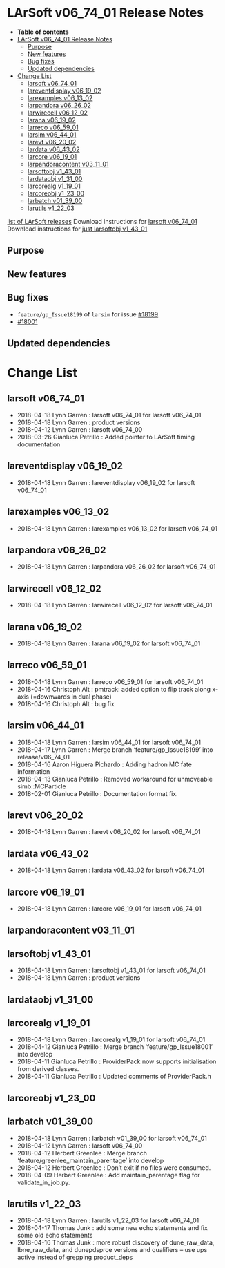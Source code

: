 LArSoft v06_74_01 Release Notes
======================================================================

-   **Table of contents**
-   [LArSoft v06_74_01 Release Notes](#LArSoft-v06_74_01-Release-Notes)
    -   [Purpose](#Purpose)
    -   [New features](#New-features)
    -   [Bug fixes](#Bug-fixes)
    -   [Updated dependencies](#Updated-dependencies)
-   [Change List](#Change-List)
    -   [larsoft v06_74_01](#larsoft-v06_74_01)
    -   [lareventdisplay v06_19_02](#lareventdisplay-v06_19_02)
    -   [larexamples v06_13_02](#larexamples-v06_13_02)
    -   [larpandora v06_26_02](#larpandora-v06_26_02)
    -   [larwirecell v06_12_02](#larwirecell-v06_12_02)
    -   [larana v06_19_02](#larana-v06_19_02)
    -   [larreco v06_59_01](#larreco-v06_59_01)
    -   [larsim v06_44_01](#larsim-v06_44_01)
    -   [larevt v06_20_02](#larevt-v06_20_02)
    -   [lardata v06_43_02](#lardata-v06_43_02)
    -   [larcore v06_19_01](#larcore-v06_19_01)
    -   [larpandoracontent v03_11_01](#larpandoracontent-v03_11_01)
    -   [larsoftobj v1_43_01](#larsoftobj-v1_43_01)
    -   [lardataobj v1_31_00](#lardataobj-v1_31_00)
    -   [larcorealg v1_19_01](#larcorealg-v1_19_01)
    -   [larcoreobj v1_23_00](#larcoreobj-v1_23_00)
    -   [larbatch v01_39_00](#larbatch-v01_39_00)
    -   [larutils v1_22_03](#larutils-v1_22_03)

[list of LArSoft releases](LArSoft_release_list)
Download instructions for [larsoft v06_74_01](http://scisoft.fnal.gov/scisoft/bundles/larsoft/v06_74_01/larsoft-v06_74_01.html)
Download instructions for [just larsoftobj v1_43_01](http://scisoft.fnal.gov/scisoft/bundles/larsoftobj/v1_43_01/larsoftobj-v1_43_01.html)

Purpose
--------------------

New features
------------------------------

Bug fixes
------------------------

-   `feature/gp_Issue18199` of `larsim` for issue [\#18199](/redmine/issues/18199 "Necessary Maintenance: Remove unmoveable MCParticle workaround (Closed)")
-   [\#18001](/redmine/issues/18001 "Bug: lar::ProviderPack should accept objects of classes derived from the required ones (Closed)")

Updated dependencies
----------------------------------------------

Change List
============================

larsoft v06_74_01
------------------------------------------

-   2018-04-18 Lynn Garren : larsoft v06_74_01 for larsoft v06_74_01
-   2018-04-18 Lynn Garren : product versions
-   2018-04-12 Lynn Garren : larsoft v06_74_00
-   2018-03-26 Gianluca Petrillo : Added pointer to LArSoft timing documentation

lareventdisplay v06_19_02
----------------------------------------------------------

-   2018-04-18 Lynn Garren : lareventdisplay v06_19_02 for larsoft v06_74_01

larexamples v06_13_02
--------------------------------------------------

-   2018-04-18 Lynn Garren : larexamples v06_13_02 for larsoft v06_74_01

larpandora v06_26_02
------------------------------------------------

-   2018-04-18 Lynn Garren : larpandora v06_26_02 for larsoft v06_74_01

larwirecell v06_12_02
--------------------------------------------------

-   2018-04-18 Lynn Garren : larwirecell v06_12_02 for larsoft v06_74_01

larana v06_19_02
----------------------------------------

-   2018-04-18 Lynn Garren : larana v06_19_02 for larsoft v06_74_01

larreco v06_59_01
------------------------------------------

-   2018-04-18 Lynn Garren : larreco v06_59_01 for larsoft v06_74_01
-   2018-04-16 Christoph Alt : pmtrack: added option to flip track along x-axis (=downwards in dual phase)
-   2018-04-16 Christoph Alt : bug fix

larsim v06_44_01
----------------------------------------

-   2018-04-18 Lynn Garren : larsim v06_44_01 for larsoft v06_74_01
-   2018-04-17 Lynn Garren : Merge branch ‘feature/gp_Issue18199’ into release/v06_74_01
-   2018-04-16 Aaron Higuera Pichardo : Adding hadron MC fate information
-   2018-04-13 Gianluca Petrillo : Removed workaround for unmoveable simb::MCParticle
-   2018-02-01 Gianluca Petrillo : Documentation format fix.

larevt v06_20_02
----------------------------------------

-   2018-04-18 Lynn Garren : larevt v06_20_02 for larsoft v06_74_01

lardata v06_43_02
------------------------------------------

-   2018-04-18 Lynn Garren : lardata v06_43_02 for larsoft v06_74_01

larcore v06_19_01
------------------------------------------

-   2018-04-18 Lynn Garren : larcore v06_19_01 for larsoft v06_74_01

larpandoracontent v03_11_01
--------------------------------------------------------------

larsoftobj v1_43_01
----------------------------------------------

-   2018-04-18 Lynn Garren : larsoftobj v1_43_01 for larsoft v06_74_01
-   2018-04-18 Lynn Garren : product versions

lardataobj v1_31_00
----------------------------------------------

larcorealg v1_19_01
----------------------------------------------

-   2018-04-18 Lynn Garren : larcorealg v1_19_01 for larsoft v06_74_01
-   2018-04-12 Gianluca Petrillo : Merge branch ‘feature/gp_Issue18001’ into develop
-   2018-04-11 Gianluca Petrillo : ProviderPack now supports initialisation from derived classes.
-   2018-04-11 Gianluca Petrillo : Updated comments of ProviderPack.h

larcoreobj v1_23_00
----------------------------------------------

larbatch v01_39_00
--------------------------------------------

-   2018-04-18 Lynn Garren : larbatch v01_39_00 for larsoft v06_74_01
-   2018-04-12 Lynn Garren : larsoft v06_74_00
-   2018-04-12 Herbert Greenlee : Merge branch ‘feature/greenlee_maintain_parentage’ into develop
-   2018-04-12 Herbert Greenlee : Don’t exit if no files were consumed.
-   2018-04-09 Herbert Greenlee : Add maintain_parentage flag for validate_in_job.py.

larutils v1_22_03
------------------------------------------

-   2018-04-18 Lynn Garren : larutils v1_22_03 for larsoft v06_74_01
-   2018-04-17 Thomas Junk : add some new echo statements and fix some old echo statements
-   2018-04-16 Thomas Junk : more robust discovery of dune_raw_data, lbne_raw_data, and dunepdsprce versions and qualifiers – use ups active instead of grepping product_deps
